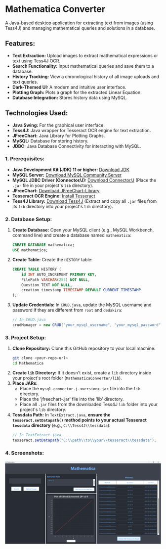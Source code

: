 # Mathematica Converter

A Java-based desktop application for extracting text from images (using Tess4J) and managing mathematical queries and solutions in a database.

## Features:

* **Text Extraction:** Upload images to extract mathematical expressions or text using Tess4J OCR.
* **Search Functionality:** Input mathematical queries and save them to a database.
* **History Tracking:** View a chronological history of all image uploads and text queries.
* **Dark-Themed UI:** A modern and intuitive user interface.
* **Plotting Graph:** Plots a graph for the extracted Linear Equation.
* **Database Integration:** Stores history data using MySQL.

## Technologies Used:

* **Java Swing:** For the graphical user interface.
* **Tess4J:** Java wrapper for Tesseract OCR engine for text extraction.
* **JFreeChart:** Java Library for Plotting Graphs.
* **MySQL:** Database for storing history.
* **JDBC:** Java Database Connectivity for interacting with MySQL.

### 1. Prerequisites:

* **Java Development Kit (JDK) 11 or higher:** [Download JDK](https://www.oracle.com/java/technologies/downloads/)
* **MySQL Server:** [Download MySQL Community Server](https://dev.mysql.com/downloads/mysql/)
* **MySQL JDBC Driver (Connector/J):** [Download Connector/J](https://dev.mysql.com/downloads/connector/j/) (Place the `.jar` file in your project's `lib` directory).
* **JFreeChart:** [Download JFreeChart-Library](https://sourceforge.net/projects/jfreechart/files/)
* **Tesseract OCR Engine:** [Install Tesseract](https://tesseract-ocr.github.io/tessdoc/Installation.html)
* **Tess4J Library:** [Download Tess4J](https://sourceforge.net/projects/tess4j/files/) (Extract and copy all `.jar` files from its `lib` directory into your project's `lib` directory).

### 2. Database Setup:

1.  **Create Database:** Open your MySQL client (e.g., MySQL Workbench, command line) and create a database named `mathematica`:
    ```sql
    CREATE DATABASE mathematica;
    USE mathematica;
    ```
2.  **Create Table:** Create the `HISTORY` table:
    ```sql
    CREATE TABLE HISTORY (
        id INT AUTO_INCREMENT PRIMARY KEY,
        FilePath VARCHAR(255) NOT NULL,
        Question TEXT NOT NULL,
        creation_timestamp TIMESTAMP DEFAULT CURRENT_TIMESTAMP
    );
    ```
3.  **Update Credentials:** In `CRUD.java`, update the MySQL username and password if they are different from `root` and `dedakira`:
    ```java
    // In CRUD.java
    crudManager = new CRUD("your_mysql_username", "your_mysql_password");
    ```

### 3. Project Setup:

1.  **Clone Repository:** Clone this GitHub repository to your local machine:
    ```bash
    git clone <your-repo-url>
    cd Mathematica
    ```
2.  **Create `lib` Directory:** If it doesn't exist, create a `lib` directory inside your project's root folder (`MathematicaConverter/lib`).
3.  **Place JARs:**
    * Place the `mysql-connector-j-<version>.jar` file into the `lib` directory.
    * Place the 'jfreechart-<version>.jar' file into the 'lib' directory.
    * Place all `.jar` files from the downloaded Tess4J `lib` folder into your project's `lib` directory.
4.  **Tessdata Path:** In `TextExtract.java`, **ensure the `tesseract.setDatapath()` method points to your actual Tesseract `tessdata` directory** (e.g., `C:\\Tess4J\\tessdata`):
    ```java
    // In TextExtract.java
    tesseract.setDatapath("C:\\path\\to\\your\\tesseract\\tessdata");
    ```

### 4. Screenshots:
![Mathematica](Screenshot.png)
